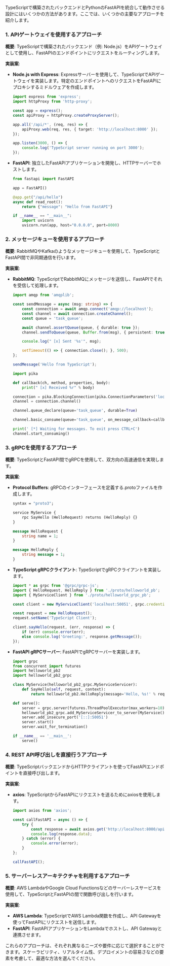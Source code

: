 TypeScriptで構築されたバックエンドとPythonのFastAPIを統合して動作させる設計にはいくつかの方法があります。ここでは、いくつかの主要なアプローチを紹介します。

### 1. APIゲートウェイを使用するアプローチ
**概要**: TypeScriptで構築されたバックエンド（例: Node.js）をAPIゲートウェイとして使用し、FastAPIのエンドポイントにリクエストをルーティングします。

**実装案**:
- **Node.js with Express**: Expressサーバーを使用して、TypeScriptでAPIゲートウェイを実装します。特定のエンドポイントへのリクエストをFastAPIにプロキシするミドルウェアを作成します。
    ```typescript
    import express from 'express';
    import httpProxy from 'http-proxy';

    const app = express();
    const apiProxy = httpProxy.createProxyServer();

    app.all('/api/*', (req, res) => {
        apiProxy.web(req, res, { target: 'http://localhost:8000' });
    });

    app.listen(3000, () => {
        console.log('TypeScript server running on port 3000');
    });
    ```
- **FastAPI**: 独立したFastAPIアプリケーションを開発し、HTTPサーバーでホストします。
    ```python
    from fastapi import FastAPI

    app = FastAPI()

    @app.get("/api/hello")
    async def read_root():
        return {"message": "Hello from FastAPI"}

    if __name__ == "__main__":
        import uvicorn
        uvicorn.run(app, host="0.0.0.0", port=8000)
    ```

### 2. メッセージキューを使用するアプローチ
**概要**: RabbitMQやKafkaのようなメッセージキューを使用して、TypeScriptとFastAPI間で非同期通信を行います。

**実装案**:
- **RabbitMQ**: TypeScriptでRabbitMQにメッセージを送信し、FastAPIでそれを受信して処理します。
    ```typescript
    import amqp from 'amqplib';

    const sendMessage = async (msg: string) => {
        const connection = await amqp.connect('amqp://localhost');
        const channel = await connection.createChannel();
        const queue = 'task_queue';

        await channel.assertQueue(queue, { durable: true });
        channel.sendToQueue(queue, Buffer.from(msg), { persistent: true });

        console.log(" [x] Sent '%s'", msg);

        setTimeout(() => { connection.close(); }, 500);
    };

    sendMessage('Hello from TypeScript');
    ```

    ```python
    import pika

    def callback(ch, method, properties, body):
        print(" [x] Received %r" % body)

    connection = pika.BlockingConnection(pika.ConnectionParameters('localhost'))
    channel = connection.channel()

    channel.queue_declare(queue='task_queue', durable=True)

    channel.basic_consume(queue='task_queue', on_message_callback=callback, auto_ack=True)

    print(' [*] Waiting for messages. To exit press CTRL+C')
    channel.start_consuming()
    ```

### 3. gRPCを使用するアプローチ
**概要**: TypeScriptとFastAPI間でgRPCを使用して、双方向の高速通信を実現します。

**実装案**:
- **Protocol Buffers**: gRPCのインターフェースを定義する.protoファイルを作成します。
    ```protobuf
    syntax = "proto3";

    service MyService {
        rpc SayHello (HelloRequest) returns (HelloReply) {}
    }

    message HelloRequest {
        string name = 1;
    }

    message HelloReply {
        string message = 1;
    }
    ```

- **TypeScript gRPCクライアント**: TypeScriptでgRPCクライアントを実装します。
    ```typescript
    import * as grpc from '@grpc/grpc-js';
    import { HelloRequest, HelloReply } from './proto/helloworld_pb';
    import { MyServiceClient } from './proto/helloworld_grpc_pb';

    const client = new MyServiceClient('localhost:50051', grpc.credentials.createInsecure());

    const request = new HelloRequest();
    request.setName('TypeScript Client');

    client.sayHello(request, (err, response) => {
        if (err) console.error(err);
        else console.log('Greeting:', response.getMessage());
    });
    ```

- **FastAPI gRPCサーバー**: FastAPIでgRPCサーバーを実装します。
    ```python
    import grpc
    from concurrent import futures
    import helloworld_pb2
    import helloworld_pb2_grpc

    class MyService(helloworld_pb2_grpc.MyServiceServicer):
        def SayHello(self, request, context):
            return helloworld_pb2.HelloReply(message='Hello, %s!' % request.name)

    def serve():
        server = grpc.server(futures.ThreadPoolExecutor(max_workers=10))
        helloworld_pb2_grpc.add_MyServiceServicer_to_server(MyService(), server)
        server.add_insecure_port('[::]:50051')
        server.start()
        server.wait_for_termination()

    if __name__ == '__main__':
        serve()
    ```

### 4. REST API呼び出しを直接行うアプローチ
**概要**: TypeScriptバックエンドからHTTPクライアントを使ってFastAPIエンドポイントを直接呼び出します。

**実装案**:
- **axios**: TypeScriptからFastAPIにリクエストを送るためにaxiosを使用します。
    ```typescript
    import axios from 'axios';

    const callFastAPI = async () => {
        try {
            const response = await axios.get('http://localhost:8000/api/hello');
            console.log(response.data);
        } catch (error) {
            console.error(error);
        }
    };

    callFastAPI();
    ```

### 5. サーバーレスアーキテクチャを利用するアプローチ
**概要**: AWS LambdaやGoogle Cloud Functionsなどのサーバーレスサービスを使用して、TypeScriptとFastAPIの間で関数呼び出しを行います。

**実装案**:
- **AWS Lambda**: TypeScriptでAWS Lambda関数を作成し、API Gatewayを使ってFastAPIにリクエストを送信します。
- **FastAPI**: FastAPIアプリケーションをLambdaでホストし、API Gatewayと連携させます。

これらのアプローチは、それぞれ異なるニーズや要件に応じて選択することができます。スケーラビリティ、リアルタイム性、デプロイメントの容易さなどの要素を考慮して、最適な方法を選んでください。